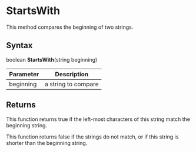 # StartsWith

This method compares the beginning of two strings.

## Syntax

boolean **StartsWith**(string beginning) 

| Parameter | Description |
|---|---|
| beginning | a string to compare |

## Returns

This function returns true if the left-most characters of this string match the beginning string.

This function returns false if the strings do not match, or if this string is shorter than the beginning string.
